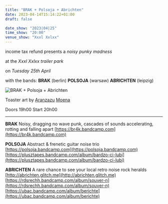 ```yaml
---
title: "BRAK + Polsoja + Abrichten"
date: 2023-04-14T15:14:22+01:00
draft: false

date_show: "2023|04|25"
time_show: "20:00"
venue_show: "Xxxl Xxlxx"
---
```


income tax refund presents
a
_noisy punky madness_

at the
_Xxxl Xxlxx trailer park_

on
_Tuesday 25th April_

with the bands:
**BRAK** (berlin)
**POLSOJA** (warsaw)
**ABRICHTEN** (leipzig)

![BRAK + Polsoja + Abrichten](../../posters/2023-04-25.jpg)

Toaster art by [Aranzazu](https://aranzazumoena.com/) [Moena](https://www.instagram.com/aranzazumoena)

Doors 19h00
Start 20h00

---

**BRAK**
Noisy, dragging no wave punk, cascades of sounds accelerating, rotting and falling apart
[https://br4k.bandcamp.com](https://br4k.bandcamp.com)

**POLSOJA**
Abstract & frenetic guitar noise trio  
[https://polsoja.bandcamp.com](https://polsoja.bandcamp.com)
[https://plusztapes.bandcamp.com/album/bardzo-ci-lubi](https://plusztapes.bandcamp.com/album/bardzo-ci-lubi)

**ABRICHTEN**
A rare chance to see your local retro noise rock heralds
[http://abrichten.glitch.me](http://abrichten.glitch.me)
[https://rdsrechh.bandcamp.com/album/souver-n](https://rdsrechh.bandcamp.com/album/souver-n)
[https://ubac.bandcamp.com/album/berichte](https://ubac.bandcamp.com/album/berichte)
